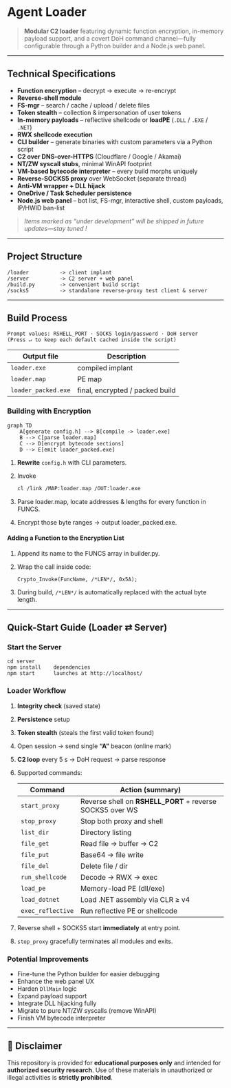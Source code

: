 # Agent Loader

> **Modular C2 loader** featuring dynamic function encryption, in-memory payload support, and a covert DoH command channel—fully configurable through a Python builder and a Node.js web panel.

---

## Technical Specifications

- **Function encryption** – decrypt → execute → re-encrypt  
- **Reverse-shell module**  
- **FS-mgr** – search / cache / upload / delete files  
- **Token stealth** – collection & impersonation of user tokens  
- **In-memory payloads** – reflective shellcode or **loadPE** (`.DLL` / `.EXE` / `.NET`)  
- **RWX shellcode execution**  
- **CLI builder** – generate binaries with custom parameters via a Python script  
- **C2 over DNS-over-HTTPS** (Cloudflare / Google / Akamai)  
- **NT/ZW syscall stubs**, minimal WinAPI footprint  
- **VM-based bytecode interpreter** – every build morphs uniquely  
- **Reverse-SOCKS5 proxy** over WebSocket (separate thread)  
- **Anti-VM wrapper + DLL hijack**  
- **OneDrive / Task Scheduler persistence**  
- **Node.js web panel** – bot list, FS-mgr, interactive shell, custom payloads, IP/HWID ban-list  

> *Items marked as “under development” will be shipped in future updates—stay tuned !*

---

## Project Structure

```
/loader          -> client implant
/server          -> C2 server + web panel
/build.py        -> convenient build script
/socks5          -> standalone reverse-proxy test client & server
````

---

## Build Process

```
Prompt values: RSHELL_PORT · SOCKS login/password · DoH server
(Press ↵ to keep each default cached inside the script)
```

| Output file         | Description                     |
| ------------------- | ------------------------------- |
| `loader.exe`        | compiled implant                |
| `loader.map`        | PE map                          |
| `loader_packed.exe` | final, encrypted / packed build |

### Building with Encryption

```mermaid
graph TD
    A[generate config.h] --> B[compile -> loader.exe]
    B --> C[parse loader.map]
    C --> D[encrypt bytecode sections]
    D --> E[emit loader_packed.exe]
```

1. **Rewrite** `config.h` with CLI parameters.
2. Invoke

   ```bash
   cl /link /MAP:loader.map /OUT:loader.exe
   ```
3. Parse loader.map, locate addresses & lengths for every function in FUNCS.
4. Encrypt those byte ranges → output loader_packed.exe.

#### Adding a Function to the Encryption List

1. Append its name to the FUNCS array in builder.py.

2. Wrap the call inside code:

   ```
   Crypto_Invoke(FuncName, /*LEN*/, 0x5A);
   ```

3. During build, `/*LEN*/` is automatically replaced with the actual byte length.

---

##  Quick-Start Guide (Loader ⇄ Server)

###  Start the Server

```
cd server
npm install    dependencies
npm start      launches at http://localhost/
```

###  Loader Workflow

1. **Integrity check** (saved state)

2. **Persistence** setup

3. **Token stealth** (steals the first valid token found)

4. Open session → send single **“A”** beacon (online mark)

5. **C2 loop** every 5 s → DoH request → parse response

6. Supported commands:

   | Command           | Action (summary)                                           |
   | ----------------- | ---------------------------------------------------------- |
   | `start_proxy`     | Reverse shell on **RSHELL\_PORT** + reverse SOCKS5 over WS |
   | `stop_proxy`      | Stop both proxy and shell                                  |
   | `list_dir`        | Directory listing                                          |
   | `file_get`        | Read file → buffer → C2                                    |
   | `file_put`        | Base64 → file write                                        |
   | `file_del`        | Delete file / dir                                          |
   | `run_shellcode`   | Decode → RWX → exec                                        |
   | `load_pe`         | Memory-load PE (dll/exe)                                   |
   | `load_dotnet`     | Load .NET assembly via CLR ≥ v4                            |
   | `exec_reflective` | Run reflective PE or shellcode                             |

7. Reverse shell + SOCKS5 start **immediately** at entry point.

8. `stop_proxy` gracefully terminates all modules and exits.

###  Potential Improvements

* Fine-tune the Python builder for easier debugging
* Enhance the web panel UX
* Harden `DllMain` logic
* Expand payload support
* Integrate DLL hijacking fully
* Migrate to pure NT/ZW syscalls (remove WinAPI)
* Finish VM bytecode interpreter

---

## 🚫 Disclaimer

This repository is provided for **educational purposes only** and intended for **authorized security research**.
Use of these materials in unauthorized or illegal activities is **strictly prohibited**.

